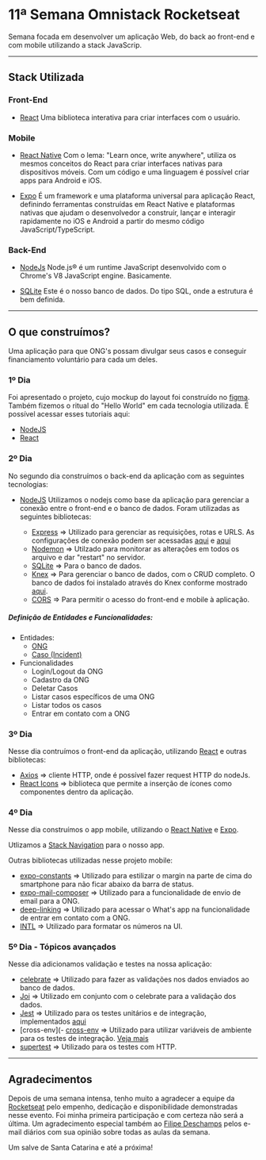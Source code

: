 # 11ª Semana Omnistack Rocketseat
Semana focada em desenvolver um aplicação Web, do back ao front-end e com mobile utilizando a stack JavaScrip.

------------


## Stack Utilizada

### Front-End

 - [React](https://pt-br.reactjs.org/ "React")
Uma biblioteca interativa para criar interfaces com o usuário.

### Mobile

- [React Native](https://reactnative.dev/)
Com o lema: "Learn once, write anywhere", utiliza os mesmos conceitos do React para criar interfaces nativas para dispositivos móveis. Com um código e uma linguagem é possível criar apps para Android e iOS.

- [Expo](https://expo.io/)
É um framework e uma plataforma universal para aplicação React, definindo ferramentas construídas em React Native e plataformas nativas que ajudam o desenvolvedor a construír, lançar e interagir rapidamente no iOS e Android a partir do mesmo código JavaScript/TypeScript. 

### Back-End

- [NodeJs](https://nodejs.org/pt-br/)
Node.js® é um runtime JavaScript desenvolvido com o Chrome's V8 JavaScript engine. Basicamente.

- [SQLite](https://www.sqlite.org/index.html)
Este é o nosso banco de dados. Do tipo SQL, onde a estrutura é bem definida. 


------------



## O que construímos?

Uma aplicação para que ONG's possam divulgar seus casos e conseguir financiamento voluntário para cada um deles.

### 1º Dia

Foi apresentado o projeto, cujo mockup do layout foi construído no [figma](https://www.figma.com/). Também fizemos o ritual do "Hello World" em cada tecnologia utilizada. É possível acessar esses tutoriais aqui:

- [NodeJS](https://nodejs.org/en/docs/guides/getting-started-guide/)
- [React](https://reactjs.org/docs/hello-world.html)

### 2º Dia

No segundo dia construímos o back-end da aplicação com as seguintes tecnologias:

- [NodeJS](https://nodejs.org/en/docs/guides/getting-started-guide/)
Utilizamos o nodejs como base da aplicação para gerenciar a conexão entre o front-end e o banco de dados. Foram utilizadas as seguintes bibliotecas:

	 - [Express](https://expressjs.com/) => Utilizado para gerenciar as requisições, rotas e URLS. As configurações de conexão podem ser acessadas [aqui](https://github.com/emanuelgustavo/be-the-hero-semana-omnistack11-rocketseat/blob/master/Back-End/src/routes.js) e [aqui](https://github.com/emanuelgustavo/be-the-hero-semana-omnistack11-rocketseat/blob/master/Back-End/src/app.js)
	 - [Nodemon](https://nodemon.io/) => Utilzado para monitorar as alterações em todos os arquivo e dar "restart" no servidor.
	 - [SQLite](https://www.sqlite.org/index.html) => Para o banco de dados.
	 - [Knex](http://knexjs.org/) => Para gerenciar o banco de dados, com o CRUD completo. O banco de dados foi instalado através do Knex conforme mostrado [aqui](http://knexjs.org/#Installation).
	 - [CORS](https://expressjs.com/en/resources/middleware/cors.html) => Para permitir o acesso do front-end e mobile à aplicação. 

##### Definição de Entidades e Funcionalidades:

- Entidades:
	 - [ONG](https://github.com/emanuelgustavo/be-the-hero-semana-omnistack11-rocketseat/blob/master/Back-End/src/database/migrations/20200325175150_create_ongs.js)
	 - [Caso (Incident)](https://github.com/emanuelgustavo/be-the-hero-semana-omnistack11-rocketseat/blob/master/Back-End/src/database/migrations/20200325181748_create_incidents.js)
- Funcionalidades
	 - Login/Logout da ONG
	 - Cadastro da ONG
	 - Deletar Casos
	 - Listar casos específicos de uma ONG
	 - Listar todos os casos
	 - Entrar em contato com a ONG

### 3º Dia

Nesse dia contruímos o front-end da aplicação, utilizando [React](https://reactjs.org/docs/hello-world.html) e outras bibliotecas:

- [Axios](https://github.com/axios/axios) => cliente HTTP, onde é possível fazer request HTTP do nodeJs.
- [React Icons](https://react-icons.netlify.com/#/icons/md) => biblioteca que permite a inserção de ícones como componentes dentro da aplicação.

### 4º Dia

Nesse dia construímos o app mobile, utilizando o [React Native](https://reactnative.dev/) e [Expo](https://expo.io/).

Utlizamos a [Stack Navigation](https://reactnavigation.org/docs/stack-navigator/) para o nosso app.

Outras bibliotecas utilizadas nesse projeto mobile:
- [expo-constants](https://docs.expo.io/versions/latest/sdk/constants/#constantsstatusbarheight) => Utilizado para estilizar o margin na parte de cima do smartphone para não ficar abaixo da barra de status.
- [expo-mail-composer](https://docs.expo.io/versions/latest/sdk/mail-composer/) => Utilizado para a funcionalidade de envio de email para a ONG.
- [deep-linking](https://reactnavigation.org/docs/deep-linking/) => Utilizado para acessar o What's app na funcionalidade de entrar em contato com a ONG.
- [INTL](https://github.com/andyearnshaw/Intl.js#readme) => Utilizado para formatar os números na UI.

### 5º Dia - Tópicos avançados

Nesse dia adicionamos validação e testes na nossa aplicação:

- [celebrate](https://www.notion.so/5-Dia-831f075acaed4bb4bfb25f989e2754be#e8a587f766a54b5a806b892c1ffd4050) => Utilizado para fazer as validações nos dados enviados ao banco de dados.
- [Joi](https://www.notion.so/5-Dia-831f075acaed4bb4bfb25f989e2754be#9f60e9c6baf244bc8e03fab9efde663b) => Utilizado em conjunto com o celebrate para a validação dos dados.
- [Jest](https://www.notion.so/5-Dia-831f075acaed4bb4bfb25f989e2754be#ba50b465c4f042aabc3c064f59540376) => Utilizado para os testes unitários e de integração, implementados [aqui](https://github.com/emanuelgustavo/be-the-hero-semana-omnistack11-rocketseat/tree/master/Back-End/tests)
- [cross-env](- [cross-env](https://github.com/kentcdodds/cross-env#readme) => Utilizado para utilizar variáveis de ambiente para os testes de integração. [Veja mais](https://www.notion.so/5-Dia-831f075acaed4bb4bfb25f989e2754be#0f721afa9b4242df894faaacf1e1996a)
- [supertest](https://github.com/visionmedia/supertest) => Utilizado para os testes com HTTP.


------------



## Agradecimentos

Depois de uma semana intensa, tenho muito a agradecer a equipe da [Rocketseat](https://rocketseat.com.br/) pelo empenho, dedicação e disponibilidade demonstradas nesse evento. Foi minha primeira participação e com certeza não será a última. Um agradecimento especial também ao [Filipe Deschamps](https://www.youtube.com/channel/UCU5JicSrEM5A63jkJ2QvGYw) pelos e-mail diários com sua opinião sobre todas as aulas da semana.

Um salve de Santa Catarina e até a próxima!









